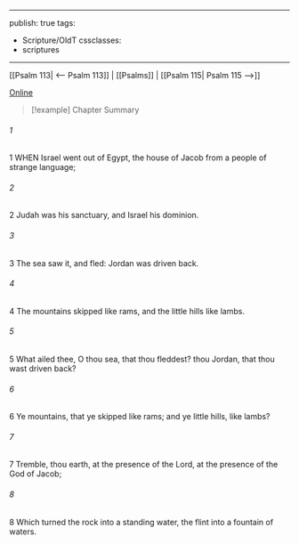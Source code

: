 

---
publish: true
tags:
  - Scripture/OldT
cssclasses:
  - scriptures
---
[[Psalm 113| <-- Psalm 113]] | [[Psalms]] | [[Psalm 115| Psalm 115 -->]]

[Online](https://churchofjesuschrist.org/study/scriptures/ot/ps/114?lang=eng)

>[!example] Chapter Summary
>
###### 1
1 WHEN Israel went out of Egypt, the house of Jacob from a people of strange language;
###### 2
2 Judah was his sanctuary, and Israel his dominion.
###### 3
3 The sea saw it, and fled: Jordan was driven back.
###### 4
4 The mountains skipped like rams, and the little hills like lambs.
###### 5
5 What ailed thee, O thou sea, that thou fleddest?  thou Jordan, that thou wast driven back?
###### 6
6 Ye mountains, that ye skipped like rams; and ye little hills, like lambs?
###### 7
7 Tremble, thou earth, at the presence of the Lord, at the presence of the God of Jacob;
###### 8
8 Which turned the rock into a standing water, the flint into a fountain of waters.



